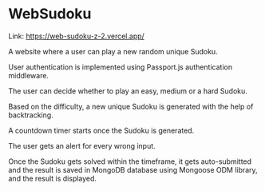 # WebSudoku
Link: https://web-sudoku-z-2.vercel.app/

A website where a user can play a new random unique Sudoku.

User authentication is implemented using Passport.js authentication middleware.

The user can decide whether to play an easy, medium or a hard Sudoku.

Based on the difficulty, a new unique Sudoku is generated with the help of backtracking.

A countdown timer starts once the Sudoku is generated.

The user gets an alert for every wrong input.

Once the Sudoku gets solved within the timeframe, it gets auto-submitted and the result is saved in
MongoDB database using Mongoose ODM library, and the result is displayed.


